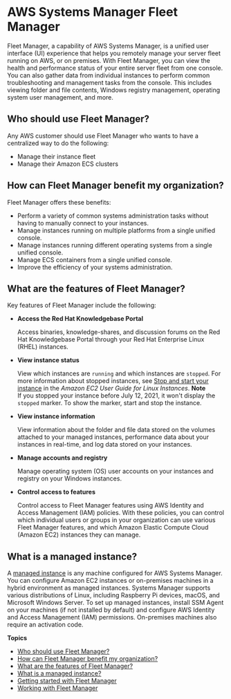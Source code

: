 # AWS Systems Manager Fleet Manager<a name="fleet"></a>

Fleet Manager, a capability of AWS Systems Manager, is a unified user interface \(UI\) experience that helps you remotely manage your server fleet running on AWS, or on premises\. With Fleet Manager, you can view the health and performance status of your entire server fleet from one console\. You can also gather data from individual instances to perform common troubleshooting and management tasks from the console\. This includes viewing folder and file contents, Windows registry management, operating system user management, and more\.

## Who should use Fleet Manager?<a name="fleet-who"></a>

Any AWS customer should use Fleet Manager who wants to have a centralized way to do the following:
+ Manage their instance fleet
+ Manage their Amazon ECS clusters

## How can Fleet Manager benefit my organization?<a name="fleet-benefits"></a>

Fleet Manager offers these benefits:
+ Perform a variety of common systems administration tasks without having to manually connect to your instances\.
+ Manage instances running on multiple platforms from a single unified console\.
+ Manage instances running different operating systems from a single unified console\.
+ Manage ECS containers from a single unified console\.
+ Improve the efficiency of your systems administration\.

## What are the features of Fleet Manager?<a name="fleet-features"></a>

Key features of Fleet Manager include the following:
+ **Access the Red Hat Knowledgebase Portal**

  Access binaries, knowledge\-shares, and discussion forums on the Red Hat Knowledgebase Portal through your Red Hat Enterprise Linux \(RHEL\) instances\.
+ **View instance status** 

  View which instances are `running` and which instances are `stopped`\. For more information about stopped instances, see [Stop and start your instance](https://docs.aws.amazon.com/AWSEC2/latest/UserGuide/Stop_Start.html) in the *Amazon EC2 User Guide for Linux Instances*\.
**Note**  
If you stopped your instance before July 12, 2021, it won't display the `stopped` marker\. To show the marker, start and stop the instance\.
+ **View instance information**

  View information about the folder and file data stored on the volumes attached to your managed instances, performance data about your instances in real\-time, and log data stored on your instances\.
+ **Manage accounts and registry**

  Manage operating system \(OS\) user accounts on your instances and registry on your Windows instances\.
+ **Control access to features**

  Control access to Fleet Manager features using AWS Identity and Access Management \(IAM\) policies\. With these policies, you can control which individual users or groups in your organization can use various Fleet Manager features, and which Amazon Elastic Compute Cloud \(Amazon EC2\) instances they can manage\.

## What is a managed instance?<a name="fleet-managed-instance"></a>

A [managed instance](managed_instances.md) is any machine configured for AWS Systems Manager\. You can configure Amazon EC2 instances or on\-premises machines in a hybrid environment as managed instances\. Systems Manager supports various distributions of Linux, including Raspberry Pi devices, macOS, and Microsoft Windows Server\. To set up managed instances, install SSM Agent on your machines \(if not installed by default\) and configure AWS Identity and Access Management \(IAM\) permissions\. On\-premises machines also require an activation code\. 

**Topics**
+ [Who should use Fleet Manager?](#fleet-who)
+ [How can Fleet Manager benefit my organization?](#fleet-benefits)
+ [What are the features of Fleet Manager?](#fleet-features)
+ [What is a managed instance?](#fleet-managed-instance)
+ [Getting started with Fleet Manager](fleet-getting-started.md)
+ [Working with Fleet Manager](fleet-working.md)